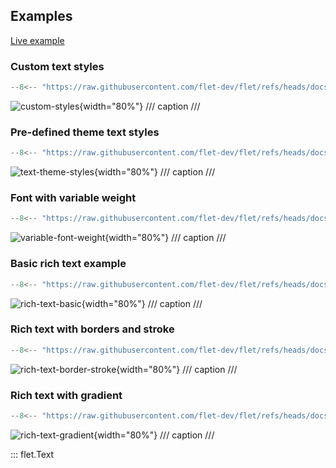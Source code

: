 ## Examples

[Live example](https://flet-controls-gallery.fly.dev/displays/text)

### Custom text styles

```python
--8<-- "https://raw.githubusercontent.com/flet-dev/flet/refs/heads/docs/fix-links/sdk/python/examples/controls/text/custom-styles.py"
```

![custom-styles](https://raw.githubusercontent.com/flet-dev/flet/docs/fix-links/sdk/python/examples/controls/text/media/custom-styles.gif){width="80%"}
/// caption
///

### Pre-defined theme text styles

```python
--8<-- "https://raw.githubusercontent.com/flet-dev/flet/refs/heads/docs/fix-links/sdk/python/examples/controls/text/text-theme-styles.py"
```

![text-theme-styles](https://raw.githubusercontent.com/flet-dev/flet/docs/fix-links/sdk/python/examples/controls/text/media/text-theme-styles.png){width="80%"}
/// caption
///

### Font with variable weight

```python
--8<-- "https://raw.githubusercontent.com/flet-dev/flet/refs/heads/docs/fix-links/sdk/python/examples/controls/text/variable-font-weight.py"
```

![variable-font-weight](https://raw.githubusercontent.com/flet-dev/flet/docs/fix-links/sdk/python/examples/controls/text/media/variable-font-weight.gif){width="80%"}
/// caption
///

### Basic rich text example

```python
--8<-- "https://raw.githubusercontent.com/flet-dev/flet/refs/heads/docs/fix-links/sdk/python/examples/controls/text/rich-text-basic.py"
```

![rich-text-basic](https://raw.githubusercontent.com/flet-dev/flet/docs/fix-links/sdk/python/examples/controls/text/media/rich-text-basic.png){width="80%"}
/// caption
///

### Rich text with borders and stroke

```python
--8<-- "https://raw.githubusercontent.com/flet-dev/flet/refs/heads/docs/fix-links/sdk/python/examples/controls/text/rich-text-border-stroke.py"
```

![rich-text-border-stroke](https://raw.githubusercontent.com/flet-dev/flet/docs/fix-links/sdk/python/examples/controls/text/media/rich-text-border-stroke.png){width="80%"}
/// caption
///

### Rich text with gradient

```python
--8<-- "https://raw.githubusercontent.com/flet-dev/flet/refs/heads/docs/fix-links/sdk/python/examples/controls/text/rich-text-gradient.py"
```

![rich-text-gradient](https://raw.githubusercontent.com/flet-dev/flet/docs/fix-links/sdk/python/examples/controls/text/media/rich-text-gradient.png){width="80%"}
/// caption
///

::: flet.Text
